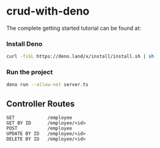 # crud-with-deno
The complete getting started tutorial can be found at:


### Install Deno

```bash
curl -fsSL https://deno.land/x/install/install.sh | sh
```

### Run the project

```bash
deno run --allow-net server.ts
```

## Controller Routes

```
GET            /employee
GET BY ID      /employee/<id>
POST           /employee
UPDATE BY ID   /employee/<id>
DELETE BY ID   /employee/<id>
```
